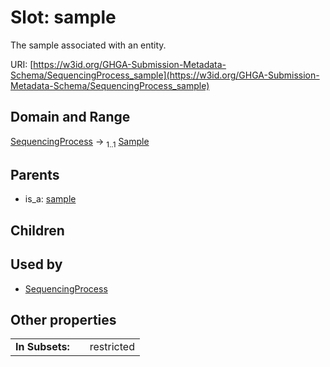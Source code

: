 
# Slot: sample


The sample associated with an entity.

URI: [https://w3id.org/GHGA-Submission-Metadata-Schema/SequencingProcess_sample](https://w3id.org/GHGA-Submission-Metadata-Schema/SequencingProcess_sample)


## Domain and Range

[SequencingProcess](SequencingProcess.md) &#8594;  <sub>1..1</sub> [Sample](Sample.md)

## Parents

 *  is_a: [sample](sample.md)

## Children


## Used by

 * [SequencingProcess](SequencingProcess.md)

## Other properties

|  |  |  |
| --- | --- | --- |
| **In Subsets:** | | restricted |

